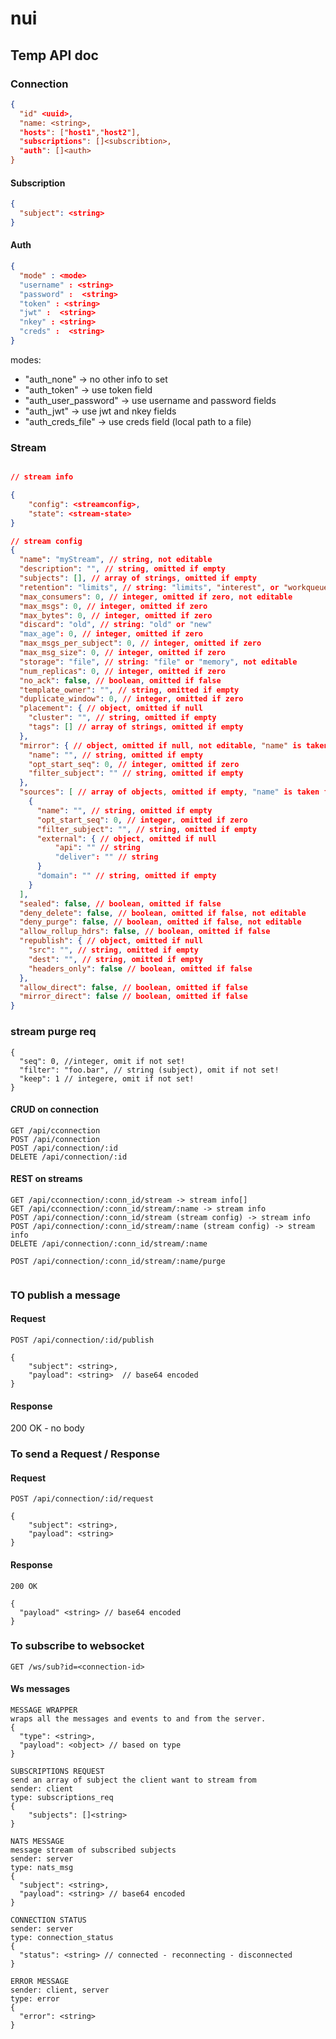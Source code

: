 # nui


## Temp API doc


### Connection

```json
{
  "id" <uuid>,
  "name: <string>,
  "hosts": ["host1","host2"],
  "subscriptions": []<subscribtion>,
  "auth": []<auth>
}
```

#### Subscription

```json
{
  "subject": <string>
}
```

#### Auth

```json
{
  "mode" : <mode>
  "username" : <string>
  "password" :  <string>
  "token" : <string>
  "jwt" :  <string>
  "nkey" : <string>
  "creds" :  <string>
}

```
modes:
- "auth_none" -> no other info to set
- "auth_token" -> use token field
- "auth_user_password" -> use username and password fields
- "auth_jwt" -> use jwt and nkey fields
- "auth_creds_file" -> use creds field (local path to a file)

### Stream
```json

// stream info

{
    "config": <streamconfig>,
    "state": <stream-state>
}

// stream config
{
  "name": "myStream", // string, not editable
  "description": "", // string, omitted if empty
  "subjects": [], // array of strings, omitted if empty
  "retention": "limits", // string: "limits", "interest", or "workqueue", not editable
  "max_consumers": 0, // integer, omitted if zero, not editable
  "max_msgs": 0, // integer, omitted if zero
  "max_bytes": 0, // integer, omitted if zero
  "discard": "old", // string: "old" or "new"
  "max_age": 0, // integer, omitted if zero
  "max_msgs_per_subject": 0, // integer, omitted if zero
  "max_msg_size": 0, // integer, omitted if zero
  "storage": "file", // string: "file" or "memory", not editable
  "num_replicas": 0, // integer, omitted if zero
  "no_ack": false, // boolean, omitted if false
  "template_owner": "", // string, omitted if empty
  "duplicate_window": 0, // integer, omitted if zero
  "placement": { // object, omitted if null
    "cluster": "", // string, omitted if empty
    "tags": [] // array of strings, omitted if empty
  },
  "mirror": { // object, omitted if null, not editable, "name" is taken from stream names
    "name": "", // string, omitted if empty
    "opt_start_seq": 0, // integer, omitted if zero
    "filter_subject": "" // string, omitted if empty
  },
  "sources": [ // array of objects, omitted if empty, "name" is taken from stream names
    {
      "name": "", // string, omitted if empty
      "opt_start_seq": 0, // integer, omitted if zero
      "filter_subject": "", // string, omitted if empty
      "external": { // object, omitted if null
          "api": "" // string
          "deliver": "" // string
      }
      "domain": "" // string, omitted if empty
    }
  ],
  "sealed": false, // boolean, omitted if false
  "deny_delete": false, // boolean, omitted if false, not editable
  "deny_purge": false, // boolean, omitted if false, not editable
  "allow_rollup_hdrs": false, // boolean, omitted if false
  "republish": { // object, omitted if null
    "src": "", // string, omitted if empty
    "dest": "", // string, omitted if empty
    "headers_only": false // boolean, omitted if false
  },
  "allow_direct": false, // boolean, omitted if false
  "mirror_direct": false // boolean, omitted if false
}
```

### stream purge req
```
{
  "seq": 0, //integer, omit if not set!
  "filter": "foo.bar", // string (subject), omit if not set!
  "keep": 1 // integere, omit if not set!
}
```

#### CRUD on connection
```
GET /api/cconnection
POST /api/connection
POST /api/connection/:id
DELETE /api/connection/:id
```


#### REST on streams
```
GET /api/cconnection/:conn_id/stream -> stream info[]
GET /api/cconnection/:conn_id/stream/:name -> stream info
POST /api/connection/:conn_id/stream (stream config) -> stream info
POST /api/connection/:conn_id/stream/:name (stream config) -> stream info
DELETE /api/connection/:conn_id/stream/:name

POST /api/connection/:conn_id/stream/:name/purge


```

### TO publish a message

#### Request

```
POST /api/connection/:id/publish

{
    "subject": <string>,
    "payload": <string>  // base64 encoded
}
```

#### Response

200 OK - no body


### To send a Request / Response

#### Request

```
POST /api/connection/:id/request

{
    "subject": <string>,
    "payload": <string>
}
```


#### Response

```
200 OK

{
  "payload" <string> // base64 encoded
}
```

### To subscribe to websocket 

```
GET /ws/sub?id=<connection-id>
```


#### Ws messages

```
MESSAGE WRAPPER
wraps all the messages and events to and from the server.
{
  "type": <string>,
  "payload": <object> // based on type
}
```

```
SUBSCRIPTIONS REQUEST
send an array of subject the client want to stream from
sender: client
type: subscriptions_req
{
    "subjects": []<string>
}
```


```
NATS MESSAGE
message stream of subscribed subjects
sender: server
type: nats_msg
{
  "subject": <string>,
  "payload": <string> // base64 encoded
}
```

```
CONNECTION STATUS
sender: server
type: connection_status
{
  "status": <string> // connected - reconnecting - disconnected
}
```
    
```
ERROR MESSAGE
sender: client, server
type: error
{
  "error": <string>
}
```
